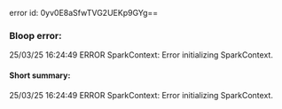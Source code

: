 error id: 0yv0E8aSfwTVG2UEKp9GYg==
### Bloop error:

25/03/25 16:24:49 ERROR SparkContext: Error initializing SparkContext.
#### Short summary: 

25/03/25 16:24:49 ERROR SparkContext: Error initializing SparkContext.